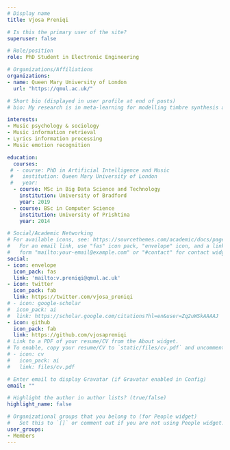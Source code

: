 ```yaml
---
# Display name
title: Vjosa Preniqi

# Is this the primary user of the site?
superuser: false

# Role/position
role: PhD Student in Electronic Engineering

# Organizations/Affiliations
organizations:
- name: Queen Mary University of London
  url: "https://qmul.ac.uk/"

# Short bio (displayed in user profile at end of posts)
# bio: My research is in meta-learning for modelling timbre synthesis and perception

interests:
- Music psychology & sociology
- Music information retrieval
- Lyrics information processing
- Music emotion recognition

education:
  courses:
 # - course: PhD in Artificial Intelligence and Music
 #   institution: Queen Mary University of London
 #   year: 
  - course: MSc in Big Data Science and Technology
    institution: University of Bradford
    year: 2019
  - course: BSc in Computer Science
    institution: University of Prishtina
    year: 2014

# Social/Academic Networking
# For available icons, see: https://sourcethemes.com/academic/docs/page-builder/#icons
#   For an email link, use "fas" icon pack, "envelope" icon, and a link in the
#   form "mailto:your-email@example.com" or "#contact" for contact widget.
social:
- icon: envelope
  icon_pack: fas
  link: 'mailto:v.preniqi@qmul.ac.uk'
- icon: twitter
  icon_pack: fab
  link: https://twitter.com/vjosa_preniqi
# - icon: google-scholar
#  icon_pack: ai
#  link: https://scholar.google.com/citations?hl=en&user=Zq2uWSkAAAAJ
- icon: github
  icon_pack: fab
  link: https://github.com/vjosapreniqi
# Link to a PDF of your resume/CV from the About widget.
# To enable, copy your resume/CV to `static/files/cv.pdf` and uncomment the lines below.
# - icon: cv
#   icon_pack: ai
#   link: files/cv.pdf

# Enter email to display Gravatar (if Gravatar enabled in Config)
email: ""

# Highlight the author in author lists? (true/false)
highlight_name: false

# Organizational groups that you belong to (for People widget)
#   Set this to `[]` or comment out if you are not using People widget.
user_groups:
- Members
---
```

